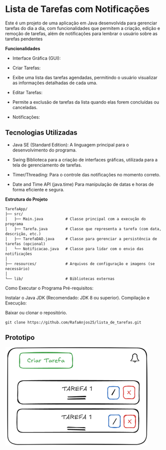 # Lista de Tarefas com Notificações

Este é um projeto de uma aplicação em Java desenvolvida para gerenciar tarefas do dia a dia, com funcionalidades que permitem a criação, edição e remoção de tarefas, além de notificações para lembrar o usuário sobre as tarefas pendentes

**Funcionalidades**

- Interface Gráfica (GUI):

- Criar Tarefas:

- Exibe uma lista das tarefas agendadas, permitindo o usuário visualizar as informações detalhadas de cada uma.

- Editar Tarefas:

- Permite a exclusão de tarefas da lista quando elas forem concluídas ou canceladas.

- Notificações:

## Tecnologias Utilizadas

+ Java SE (Standard Edition):
 A linguagem principal para o desenvolvimento do programa.

+ Swing
 Biblioteca para a criação de interfaces gráficas, utilizada para a tela de gerenciamento de tarefas.

+ Timer/Threading:
 Para o controle das notificações no momento correto.

+ Date and Time API (java.time)
 Para manipulação de datas e horas de forma eficiente e segura.

**Estrutura do Projeto**
```
TarefaApp/
├── src/
│   ├── Main.java          # Classe principal com a execução do programa
│   ├── Tarefa.java        # Classe que representa a tarefa (com data, descrição, etc.)
│   ├── TarefaDAO.java     # Classe para gerenciar a persistência de tarefas (opcional)
│   └── Notificacao.java   # Classe para lidar com o envio das notificações
│
├── resources/             # Arquivos de configuração e imagens (se necessário)
│
└── lib/                   # Bibliotecas externas
```

Como Executar o Programa
Pré-requisitos:

Instalar o Java JDK (Recomendado: JDK 8 ou superior).
Compilação e Execução:

Baixar ou clonar o repositório.

```
git clone https://github.com/RafaAnjos25/lista_de_tarefas.git
```

## Prototipo

![Prototipo](/img/img.png)
